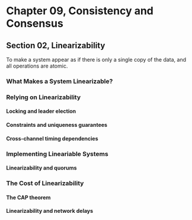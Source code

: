 # Chapter 09, Consistency and Consensus
## Section 02, Linearizability

To make a system appear as if there is only a single copy of the data, and all operations are atomic.

### What Makes a System Linearizable?

### Relying on Linearizability

#### Locking and leader election

#### Constraints and uniqueness guarantees

#### Cross-channel timing dependencies

### Implementing Lineariable Systems

#### Linearizability and quorums

### The Cost of Linearizability

#### The CAP theorem

#### Linearizability and network delays